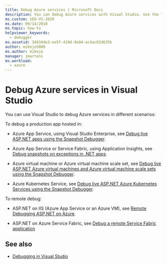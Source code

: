 ```yaml
---
title: Debug Azure services | Microsoft Docs
description: You can debug Azure services with Visual Studio. Use the links in this article to learn about the various ways to do this. 
ms.custom: SEO-VS-2020
ms.date: 09/14/2018
ms.topic: how-to
helpviewer_keywords: 
  - debugger
ms.assetid: 3d434de3-ee5f-419d-9a94-ac4ac02d635b
author: mikejo5000
ms.author: mikejo
manager: jmartens
ms.workload: 
  - azure
---
```

# Debug Azure services in Visual Studio

You can use Visual Studio to debug Azure services in different scenarios:

To debug a production app hosted in:

- Azure App Service, using Visual Studio Enterprise, see [Debug live ASP.NET apps using the Snapshot Debugger](../debugger/debug-live-azure-applications.md).

- Azure App Service or Service Fabric, using Application Insights, see [Debug snapshots on exceptions in .NET apps](/azure/application-insights/app-insights-snapshot-debugger).

- Azure virtual machine or Azure virtual machine scale set, see [Debug live ASP.NET Azure virtual machines and Azure virtual machine scale sets using the Snapshot Debugger](../debugger/debug-live-azure-virtual-machines.md).

- Azure Kubernetes Service, see [Debug live ASP.NET Azure Kubernetes Services using the Snapshot Debugger](../debugger/debug-live-azure-kubernetes.md).

To remote debug:

- ASP.NET on IIS (Azure App Service or an Azure VM), see [Remote Debugging ASP.NET on Azure](remote-debugging-azure.md).

- ASP.NET on Azure Service Fabric, see [Debug a remote Service Fabric application](/azure/service-fabric/service-fabric-debugging-your-application#debug-a-remote-service-fabric-application)

## See also

- [Debugging in Visual Studio](../debugger/index.yml)
